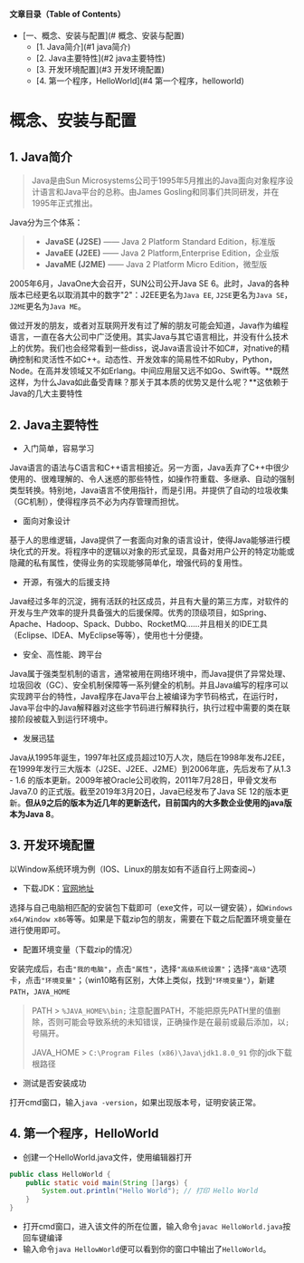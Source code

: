 #### 文章目录（Table of Contents）

* [一、概念、安装与配置](# 概念、安装与配置)
  * [1. Java简介](#1 java简介)
  * [2. Java主要特性](#2 java主要特性)
  * [3. 开发环境配置](#3 开发环境配置)
  * [4. 第一个程序，HelloWorld](#4 第一个程序，helloworld)


# 概念、安装与配置

## 1. Java简介

> Java是由Sun Microsystems公司于1995年5月推出的Java面向对象程序设计语言和Java平台的总称。由James Gosling和同事们共同研发，并在1995年正式推出。

Java分为三个体系：

> + **JavaSE (J2SE)**  —— Java 2 Platform Standard Edition，标准版
> + **JavaEE (J2EE)**   —— Java 2 Platform,Enterprise Edition，企业版
> + **JavaME (J2ME)** —— Java 2 Platform Micro Edition，微型版


2005年6月，JavaOne大会召开，SUN公司公开Java SE 6。此时，Java的各种版本已经更名以取消其中的数字"2"：J2EE更名为`Java EE`, `J2SE`更名为`Java SE`，`J2ME`更名为`Java ME`。

做过开发的朋友，或者对互联网开发有过了解的朋友可能会知道，Java作为编程语言，一直在各大公司中广泛使用。其实Java与其它语言相比，并没有什么技术上的优势。我们也会经常看到一些diss，说Java语言设计不如C#，对native的精确控制和灵活性不如C++。动态性、开发效率的简易性不如Ruby，Python，Node。在高并发领域又不如Erlang。中间应用层又远不如Go、Swift等。**既然这样，为什么Java如此备受青睐？那关于其本质的优势又是什么呢？**这依赖于Java的几大主要特性

## 2. Java主要特性

+ 入门简单，容易学习

Java语言的语法与C语言和C++语言相接近。另一方面，Java丢弃了C++中很少使用的、很难理解的、令人迷惑的那些特性，如操作符重载、多继承、自动的强制类型转换。特别地，Java语言不使用指针，而是引用。并提供了自动的垃圾收集（GC机制），使得程序员不必为内存管理而担忧。

+ 面向对象设计

基于人的思维逻辑，Java提供了一套面向对象的语言设计，使得Java能够进行模块化式的开发。将程序中的逻辑以对象的形式呈现，具备对用户公开的特定功能或隐藏的私有属性，使得业务的实现能够简单化，增强代码的复用性。

+ 开源，有强大的后援支持

Java经过多年的沉淀，拥有活跃的社区成员，并且有大量的第三方库，对软件的开发与生产效率的提升具备强大的后援保障。优秀的顶级项目，如Spring、Apache、Hadoop、Spack、Dubbo、RocketMQ......并且相关的IDE工具（Eclipse、IDEA、MyEclipse等等），使用也十分便捷。

+ 安全、高性能、跨平台

Java属于强类型机制的语言，通常被用在网络环境中，而Java提供了异常处理、垃圾回收（GC）、安全机制保障等一系列健全的机制。并且Java编写的程序可以实现跨平台的特性，Java程序在Java平台上被编译为字节码格式，在运行时，Java平台中的Java解释器对这些字节码进行解释执行，执行过程中需要的类在联接阶段被载入到运行环境中。

+ 发展迅猛

Java从1995年诞生，1997年社区成员超过10万人次，随后在1998年发布J2EE，在1999年发行三大版本（J2SE、J2EE、J2ME）到2006年底，先后发布了从1.3 - 1.6 的版本更新。2009年被Oracle公司收购，2011年7月28日，甲骨文发布 Java7.0 的正式版。截至2019年3月20日，Java已经发布了Java SE 12的版本更新。**但从9之后的版本为近几年的更新迭代，目前国内的大多数企业使用的java版本为Java 8**。


## 3. 开发环境配置
以Window系统环境为例（IOS、Linux的朋友如有不适自行上网查阅~）

+ 下载JDK：[官网地址](http://www.oracle.com/technetwork/java/javase/downloads/index.html)

选择与自己电脑相匹配的安装包下载即可（exe文件，可以一键安装），如`Windows x64/Window x86`等等。如果是下载zip包的朋友，需要在下载之后配置环境变量在进行使用即可。

+ 配置环境变量（下载zip的情况）

安装完成后，右击`"我的电脑"`，点击`"属性"`，选择`"高级系统设置"`；选择`"高级"`选项卡，点击`"环境变量"`；（win10略有区别，大体上类似，找到`"环境变量"`），新建`PATH`，`JAVA_HOME`

> PATH > `%JAVA_HOME%\bin;`
> 注意配置PATH，不能把原先PATH里的值删除，否则可能会导致系统的未知错误，正确操作是在最前或最后添加，以`;`号隔开。
>
> JAVA_HOME > `C:\Program Files (x86)\Java\jdk1.8.0_91`
> 你的jdk下载根路径

+ 测试是否安装成功

打开cmd窗口，输入`java -version`，如果出现版本号，证明安装正常。

## 4. 第一个程序，HelloWorld

+ 创建一个HelloWorld.java文件，使用编辑器打开
``` java
public class HelloWorld {
    public static void main(String []args) {
        System.out.println("Hello World"); // 打印 Hello World
    }
}
```

+ 打开cmd窗口，进入该文件的所在位置，输入命令`javac HelloWorld.java`按回车键编译
+ 输入命令`java HellowWorld`便可以看到你的窗口中输出了`HelloWorld`。


